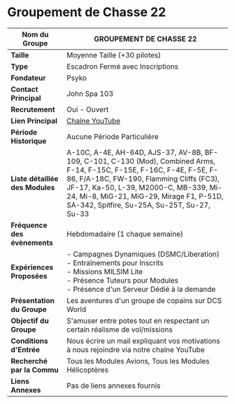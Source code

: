 # Groupement de Chasse 22

| **Nom du Groupe**                           | GROUPEMENT DE CHASSE 22                                    |
|---------------------------------------------|-------------------------------------------------------------|
| **Taille**                                  | Moyenne Taille (+30 pilotes)                                |
| **Type**                                    | Escadron Fermé avec Inscriptions                            |
| **Fondateur**                               | Psyko                                                       |
| **Contact Principal**                       | John Spa 103                                                |
| **Recrutement**                             | Oui - Ouvert                                                |
| **Lien Principal**                          | [Chaîne YouTube](https://youtube.com/@groupementdechasse2273?si=1ZVnnmRoHVLl3UgX) |
| **Période Historique**                      | Aucune Période Particulière                                 |
| **Liste détaillée des Modules**             | A-10C, A-4E, AH-64D, AJS-37, AV-8B, BF-109, C-101, C-130 (Mod), Combined Arms, F-14, F-15C, F-15E, F-16C, F-4E, F-5E, F-86, F/A-18C, FW-190, Flamming Cliffs (FC3), JF-17, Ka-50, L-39, M2000-C, MB-339, Mi-24, Mi-8, MiG-21, MiG-29, Mirage F1, P-51D, SA-342, Spitfire, Su-25A, Su-25T, Su-27, Su-33 |
| **Fréquence des évènements**               | Hebdomadaire (1 chaque semaine)                             |
| **Expériences Proposées**                   | - Campagnes Dynamiques (DSMC/Liberation)<br/> - Entraînements pour Inscrits<br/>- Missions MILSIM Lite <br/> - Présence Tuteurs pour Modules <br/> - Présence d'un Serveur Dédié à la demande                 |
| **Présentation du Groupe**                  | Les aventures d'un groupe de copains sur DCS World          |
| **Objectif du Groupe**                      | S'amuser entre potes tout en respectant un certain réalisme de vol/missions |
| **Conditions d'Entrée**                     | Nous écrire un mail expliquant vos motivations à nous rejoindre via notre chaîne YouTube |
| **Recherché par la Commu**                  | Tous les Modules Avions, Tous les Modules Hélicoptères     |
| **Liens Annexes**                           | Pas de liens annexes fournis                                |
